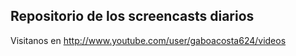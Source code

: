 ## Repositorio de los screencasts diarios

Visitanos en http://www.youtube.com/user/gaboacosta624/videos


